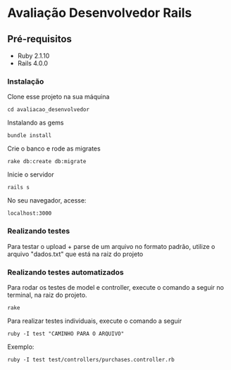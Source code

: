 # Avaliação Desenvolvedor Rails

## Pré-requisitos

* Ruby 2.1.10
* Rails 4.0.0

### Instalação

Clone esse projeto na sua máquina

```
cd avaliacao_desenvolvedor
```
Instalando as gems

```
bundle install
```

Crie o banco e rode as migrates

```
rake db:create db:migrate
```

Inicie o servidor

```
rails s
```

No seu navegador, acesse:

```
localhost:3000
```

### Realizando testes

Para testar o upload + parse de um arquivo no formato padrão, utilize o arquivo "dados.txt" que está na raiz do projeto


### Realizando testes automatizados

Para rodar os testes de model e controller, execute o comando a seguir no terminal, na raiz do projeto.

```
rake
```

Para realizar testes individuais, execute o comando a seguir

```
ruby -I test "CAMINHO PARA O ARQUIVO"
```

Exemplo:

```
ruby -I test test/controllers/purchases.controller.rb
```

